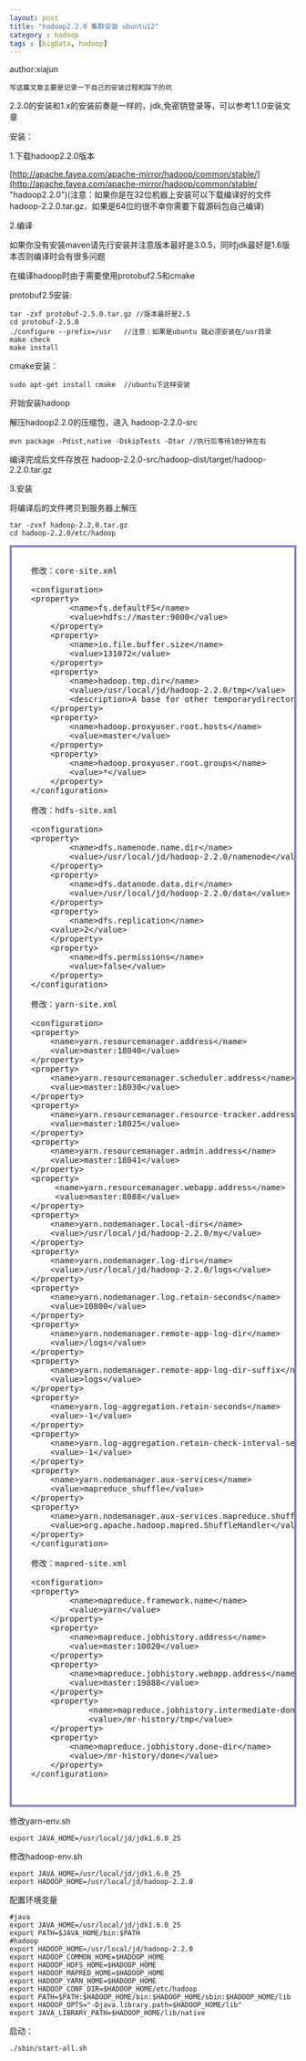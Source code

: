 ```yaml
---
layout: post
title: "hadoop2.2.0 集群安装 ubuntu12"
category : hadoop
tags : [bigData, hadoop]
---
```

author:xiajun

	写这篇文章主要是记录一下自己的安装过程和踩下的坑
2.2.0的安装和1.x的安装前奏是一样的，jdk,免密钥登录等，可以参考1.1.0安装文章

安装：

1.下载hadoop2.2.0版本

[http://apache.fayea.com/apache-mirror/hadoop/common/stable/](http://apache.fayea.com/apache-mirror/hadoop/common/stable/ "hadoop2.2.0")(注意：如果你是在32位机器上安装可以下载编译好的文件hadoop-2.2.0.tar.gz，如果是64位的很不幸你需要下载源码包自己编译)

2.编译

如果你没有安装maven请先行安装并注意版本最好是3.0.5，同时jdk最好是1.6版本否则编译时会有很多问题

在编译hadoop时由于需要使用protobuf2.5和cmake

protobuf2.5安装:
	
	tar -zxf protobuf-2.5.0.tar.gz //版本最好是2.5
	cd protobuf-2.5.0
	./configure --prefix=/usr   //注意：如果是ubuntu 就必须安装在/usr目录
	make check
	make install

cmake安装：

	sudo apt-get install cmake  //ubuntu下这样安装

开始安装hadoop

解压hadoop2.2.0的压缩包，进入 hadoop-2.2.0-src

	mvn package -Pdist,native -DskipTests -Dtar //执行后等待10分钟左右

编译完成后文件存放在 hadoop-2.2.0-src/hadoop-dist/target/hadoop-2.2.0.tar.gz

3.安装

将编译后的文件拷贝到服务器上解压

	tar -zvxf hadoop-2.2.0.tar.gz
	cd hadoop-2.2.0/etc/hadoop


<?prettify lang=xml linenums=true?>
<pre class="prettyprint linenums" id="quine" style="border:4px solid #88c">
<xmp>
	修改：core-site.xml

	<configuration>
	<property>
            <name>fs.defaultFS</name>
            <value>hdfs://master:9000</value>
        </property>
        <property>
            <name>io.file.buffer.size</name>
            <value>131072</value>
        </property>
        <property>
            <name>hadoop.tmp.dir</name>
            <value>/usr/local/jd/hadoop-2.2.0/tmp</value>
            <description>A base for other temporarydirectories.</description>
        </property>
        <property>
            <name>hadoop.proxyuser.root.hosts</name>
            <value>master</value>
        </property>
        <property>
            <name>hadoop.proxyuser.root.groups</name>
            <value>*</value>
        </property>
	</configuration>

	修改：hdfs-site.xml

	<configuration>
	<property>
            <name>dfs.namenode.name.dir</name>
            <value>/usr/local/jd/hadoop-2.2.0/namenode</value>
        </property>
        <property>
            <name>dfs.datanode.data.dir</name>
            <value>/usr/local/jd/hadoop-2.2.0/data</value>
        </property>
        <property>
            <name>dfs.replication</name>
        <value>2</value>
        </property>
        <property>
            <name>dfs.permissions</name>
            <value>false</value>
        </property> 
	</configuration>

	修改：yarn-site.xml

	<configuration>
	<property>
        <name>yarn.resourcemanager.address</name>
        <value>master:18040</value>
    </property>
    <property>
        <name>yarn.resourcemanager.scheduler.address</name>
        <value>master:18030</value>
    </property>
    <property>
        <name>yarn.resourcemanager.resource-tracker.address</name>
        <value>master:18025</value>
    </property>
    <property>
        <name>yarn.resourcemanager.admin.address</name>
        <value>master:18041</value>
    </property>
    <property>
         <name>yarn.resourcemanager.webapp.address</name>
         <value>master:8088</value>
    </property>
    <property>
        <name>yarn.nodemanager.local-dirs</name>
        <value>/usr/local/jd/hadoop-2.2.0/my</value>
    </property>
    <property>
		<name>yarn.nodemanager.log-dirs</name>
		<value>/usr/local/jd/hadoop-2.2.0/logs</value>
    </property>
    <property>
		<name>yarn.nodemanager.log.retain-seconds</name>
		<value>10800</value>
	</property>
	<property>
		<name>yarn.nodemanager.remote-app-log-dir</name>
		<value>/logs</value>
	</property>
	<property>
		<name>yarn.nodemanager.remote-app-log-dir-suffix</name>
		<value>logs</value>
	</property>
	<property>
		<name>yarn.log-aggregation.retain-seconds</name>
		<value>-1</value>
	</property>
	<property>
		<name>yarn.log-aggregation.retain-check-interval-seconds</name>
		<value>-1</value>
	</property>
	<property>
		<name>yarn.nodemanager.aux-services</name>
		<value>mapreduce_shuffle</value>
	</property> 
	<property>
		<name>yarn.nodemanager.aux-services.mapreduce.shuffle.class</name>
		<value>org.apache.hadoop.mapred.ShuffleHandler</value>
	</property>
	</configuration>

	修改：mapred-site.xml

	<configuration>
	<property>
            <name>mapreduce.framework.name</name>
            <value>yarn</value>
        </property>
        <property>
            <name>mapreduce.jobhistory.address</name>
            <value>master:10020</value>
        </property>
        <property>
            <name>mapreduce.jobhistory.webapp.address</name>
            <value>master:19888</value>
        </property>
        <property>
                <name>mapreduce.jobhistory.intermediate-done-dir</name>
                <value>/mr-history/tmp</value>
        </property>
        <property>
            <name>mapreduce.jobhistory.done-dir</name>
            <value>/mr-history/done</value>
        </property> 
	</configuration>
	
</xmp>
</pre>

修改yarn-env.sh

	export JAVA_HOME=/usr/local/jd/jdk1.6.0_25

修改hadoop-env.sh

	export JAVA_HOME=/usr/local/jd/jdk1.6.0_25
	export HADOOP_HOME=/usr/local/jd/hadoop-2.2.0

配置环境变量
	
	#java
	export JAVA_HOME=/usr/local/jd/jdk1.6.0_25
	export PATH=$JAVA_HOME/bin:$PATH
	#hadoop
	export HADOOP_HOME=/usr/local/jd/hadoop-2.2.0
	export HADOOP_COMMON_HOME=$HADOOP_HOME
	export HADOOP_HDFS_HOME=$HADOOP_HOME
	export HADOOP_MAPRED_HOME=$HADOOP_HOME
	export HADOOP_YARN_HOME=$HADOOP_HOME
	export HADOOP_CONF_DIR=$HADOOP_HOME/etc/hadoop
	export PATH=$PATH:$HADOOP_HOME/bin:$HADOOP_HOME/sbin:$HADOOP_HOME/lib
	export HADOOP_OPTS="-Djava.library.path=$HADOOP_HOME/lib"
	export JAVA_LIBRARY_PATH=$HADOOP_HOME/lib/native

启动：

	./sbin/start-all.sh 
